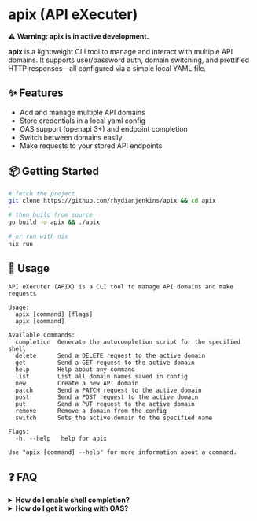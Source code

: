 # apix (API eXecuter)

⚠️ **Warning: apix is in active development.**

**apix** is a lightweight CLI tool to manage and interact with multiple API domains. It supports user/password auth, domain switching, and prettified HTTP responses—all configured via a simple local YAML file.

## ✨ Features

- Add and manage multiple API domains
- Store credentials in a local yaml config
- OAS support (openapi 3+) and endpoint completion
- Switch between domains easily
- Make requests to your stored API endpoints

## 📦 Getting Started

```sh
# fetch the project
git clone https://github.com/rhydianjenkins/apix && cd apix

# then build from source
go build -o apix && ./apix

# or run with nix
nix run
```

## 🚀 Usage

```
API eXecuter (APIX) is a CLI tool to manage API domains and make requests

Usage:
  apix [command] [flags]
  apix [command]

Available Commands:
  completion  Generate the autocompletion script for the specified shell
  delete      Send a DELETE request to the active domain
  get         Send a GET request to the active domain
  help        Help about any command
  list        List all domain names saved in config
  new         Create a new API domain
  patch       Send a PATCH request to the active domain
  post        Send a POST request to the active domain
  put         Send a PUT request to the active domain
  remove      Remove a domain from the config
  switch      Sets the active domain to the specified name

Flags:
  -h, --help   help for apix

Use "apix [command] --help" for more information about a command.
```

## ❓ FAQ

<details>
<summary><strong>How do I enable shell completion?</strong></summary>

If you haven't already, add your completion directory to `fpath`:

```sh
# in .zshrc, or wherever
fpath=($HOME/.local/zsh-completions $fpath)
compinit
```

Then generate the completion script:

```sh
# if you're using zsh...
apix completion zsh > ~/.local/zsh-completions/_apix
```
</details>

<details>
<summary><strong>How do I get it working with OAS?</strong></summary>

`apix` supports `json` and `yaml` OAS, as well as remote (http) hosted and local hosted specs.

You can specifiy which spec belongs to which domain in config:

```sh
apix new myapi https://api.example.com --oas "https://api.example.domain/myOAS.json"
# ... or
apix new myapi https://api.example.com --oas "/local/path/to/myOAS.yaml"
```

Then, assuming you've set up completions, you should be able to `<tab>` complete your endpoints.

</details>
